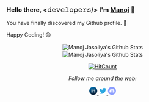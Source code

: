 ### Hello there, <𝚍𝚎𝚟𝚎𝚕𝚘𝚙𝚎𝚛𝚜/> I'm [Manoj](https://manojjasoliya.tech) 👋

<div align="center" width="50">

</div>

You have finally discovered my Github profile. 👋 <br>

Happy Coding! 😊

<div align="center">

<img align="center" src="https://github-readme-stats.vercel.app/api?username=Manojj999&show_icons=true&theme=tokyonight&hide_border=true" alt="Manoj Jasoliya's Github Stats">
<br/>
<img align="center" src="https://github-readme-stats.vercel.app/api/top-langs/?username=Manojj999&layout=default&show_icons=true&theme=tokyonight" alt="Manoj Jasoliya's Github Stats">

[![HitCount](http://hits.dwyl.com/Manojj999/Manojj999.svg)](http://hits.dwyl.com/Manojj999/Manojj999)

<i>Follow me around the web:</i><br>

<a href="https://www.linkedin.com/in/manoj-jasoliya/" target="_blank">
  <img  alt="Manoj's LinkedIn" width="21px" src="https://raw.githubusercontent.com/Manojj999/Manojj999/master/assets/linkedin.svg" />
</a>

<a href="https://twitter.com/manoj_jasoliya" target="_blank">
  <img  alt="Manoj | Twitter" width="21px" src="https://raw.githubusercontent.com/Manojj999/Manojj999/master/assets/twitter.svg" />
</a>
<a href="https://discord.gg/36JKfp7" target="_blank">
  <img  alt="Manoj's Discord" width="21px" src="https://raw.githubusercontent.com/Manojj999/Manojj999/master/assets/discord-round.svg" />
</a>

</div>
